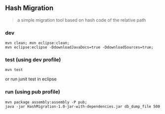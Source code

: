 ## Hash Migration
> a simple migration tool based on hash code of the relative path

### dev
	mvn clean; mvn eclipse:clean;
	mvn eclipse:eclipse -DdownloadJavaDocs=true -DdownloadSources=true;

### test (using dev profile)
	mvn test
or run junit test in eclipse

### run (using pub profile)
	mvn package assembly:assembly -P pub;
	java -jar HashMigration-1.0-jar-with-dependencies.jar db_dump_file 500